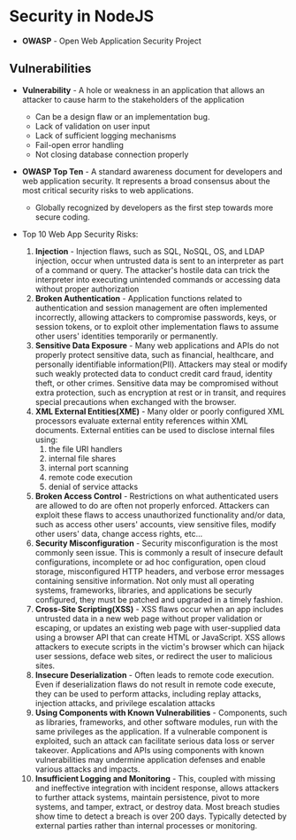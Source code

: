# Security in NodeJS

- **OWASP** - Open Web Application Security Project

## Vulnerabilities

- **Vulnerability** - A hole or weakness in an application that allows an attacker to cause harm to the stakeholders of the application
  - Can be a design flaw or an implementation bug.
  - Lack of validation on user input
  - Lack of sufficient logging mechanisms
  - Fail-open error handling
  - Not closing database connection properly

- **OWASP Top Ten** - A standard awareness document for developers and web application security.  It represents a broad consensus about the most critical security risks to web applications.
  - Globally recognized by developers as the first step towards more secure coding.

- Top 10 Web App Security Risks:
  1. **Injection** - Injection flaws, such as SQL, NoSQL, OS, and LDAP injection, occur when untrusted data is sent to an interpreter as part of a command or query.  The attacker's hostile data can trick the interpreter into executing unintended commands or accessing data without proper authorization
  2. **Broken Authentication** - Application functions related to authentication and session management are often implemented incorrectly, allowing attackers to compromise passwords, keys, or session tokens, or to exploit other implementation flaws to assume other users' identities temporarily or permanently.
  3. **Sensitive Data Exposure** - Many web applications and APIs do not properly protect sensitive data, such as financial, healthcare, and personally identifiable information(PII).  Attackers may steal or modify such weakly protected data to conduct credit card fraud, identity theft, or other crimes.  Sensitive data may be compromised without extra protection, such as encryption at rest or in transit, and requires special precautions when exchanged with the browser.
  4. **XML External Entities(XME)** - Many older or poorly configured XML processors evaluate external entity references within XML documents.  External entities can be used to disclose internal files using:
     1.  the file URI handlers
     2.  internal file shares
     3.  internal port scanning
     4.  remote code execution
     5.  denial of service attacks
  5. **Broken Access Control** - Restrictions on what authenticated users are allowed to do are often not properly enforced.  Attackers can exploit these flaws to access unauthorized functionality and/or data, such as access other users' accounts, view sensitive files, modify other users' data, change access rights, etc...
  6. **Security Misconfiguration** - Security misconfiguration is the most commonly seen issue.  This is commonly a result of insecure default configurations, incomplete or ad hoc configuration, open cloud storage, misconfigured HTTP headers, and verbose error messages containing sensitive information.  Not only must all operating systems, frameworks, libraries, and applications be securly configured, they must be patched and upgraded in a timely fashion.
  7. **Cross-Site Scripting(XSS)** - XSS flaws occur when an app includes untrusted data in a new web page without proper validation or escaping, or updates an existing web page with user-supplied data using a browser API that can create HTML or JavaScript.  XSS allows attackers to execute scripts in the victim's browser which can hijack user sessions, deface web sites, or redirect the user to malicious sites.
  8. **Insecure Deserialization** - Often leads to remote code execution.  Even if deserialization flaws do not result in remote code execute, they can be used to perform attacks, including replay attacks, injection attacks, and privilege escalation attacks
  9.  **Using Components with Known Vulnerabilities** - Components, such as libraries, frameworks, and other software modules, run with the same privileges as the application.  If a vulnerable component is exploited, such an attack can facilitate serious data loss or server takeover.  Applications and APIs using components with known vulnerabilities may undermine application defenses and enable various attacks and impacts.
  10. **Insufficient Logging and Monitoring** - This, coupled with missing and ineffective integration with incident response, allows attackers to further attack systems, maintain persistence, pivot to more systems, and tamper, extract, or destroy data.  Most breach studies show time to detect a breach is over 200 days.  Typically detected by external parties rather than internal processes or monitoring.